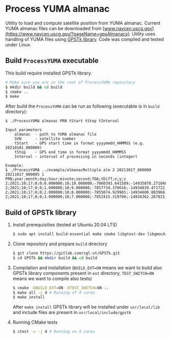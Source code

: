 # Process YUMA almanac
Utility to load and compute satellite position from YUMA almanac. Current YUMA almanac files can be downloaded from [www.navcen.uscg.gov](https://www.navcen.uscg.gov/?pageName=gpsAlmanacs). Utility uses handling of YUMA files using [GPSTk library](https://gitlab.com/sgl-ut/GPSTk). Code was compiled and tested under Linux.


## Build `ProcessYUMA` executable
This build require installed GPSTk library.
```bash
# Make sure you are in the root of ProcessYUMA repository
$ mkdir build && cd build
$ cmake ..
$ make
```
After build the `ProcessYUMA` can be run as following (executable is in `build` directory):
```
$ ./ProcessYUMA almanac PRN tStart tStop tInterval

Input parameters
    almanac  - path to YUMA almanac file
    SVN      - satellite number
    tStart   - GPS start time in format yyyymmdd_HHMMSS (e.g. 20210101_000000)
    tStop    - GPS end time in format yyyymmdd_HHMMSS
    Interval - interval of processing in seconds (integer)

Example:
$ ./ProcessYUMA ../example/almanacMultiple.alm 2 20211017_000000 20211017_000005 1
PRN;year;month;day;hour;minute;second;TOA;tDiff;x;y;z
2;2021;10;17;0;0;0.000000;10;10.000000;-7860393.641589;-14935078.271048;-19877604.623357
2;2021;10;17;0;0;1.000000;10;9.000000;-7857734.370616;-14934839.471722;-19878788.851615
2;2021;10;17;0;0;2.000000;10;8.000000;-7855074.929965;-14934600.803968;-19879972.632981
2;2021;10;17;0;0;3.000000;10;7.000000;-7852415.319700;-14934362.267815;-19881155.967426
```



## Build of GPSTk library

1. Install prerequisities (tested at Ubuntu 20.04 LTS)
    ```bash
    $ sudo apt install build-essential make cmake libgtest-dev libgmock-dev doxygen graphviz
    ```
2. Clone repository and prepare `build` directory
    ```bash
    $ git clone https://gitlab.com/sgl-ut/GPSTk.git
    $ cd GPSTk && mkdir build && cd build
    ```
3. Compilation and installation (`BUILD_EXT=ON` means we want to build also GPSTk library components present in `ext` directory, `TEST_SWITCH=ON` means we want to compile also tests)
    ```bash
    $ cmake -DBUILD_EXT=ON -DTEST_SWITCH=ON .. 
    $ make all -j 4 # Running of 4 cores
    $ make install
    ```
    After `make install` GPSTk library will be installed under `usr/local/lib` and include files are present in `usr/local/include/gpstk`

4. Running CMake tests
    ```bash
    $ ctest -v -j 4 # Running on 4 cores
    ```
